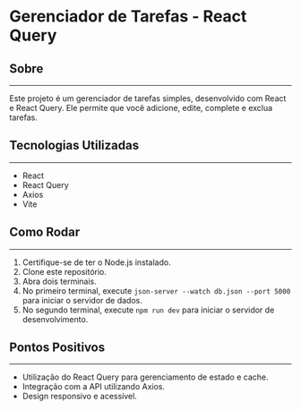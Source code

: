 # Gerenciador de Tarefas - React Query

## Sobre

---

Este projeto é um gerenciador de tarefas simples, desenvolvido com React e React Query. Ele permite que você adicione, edite, complete e exclua tarefas.

## Tecnologias Utilizadas

---

- React
- React Query
- Axios
- Vite

## Como Rodar

---

1. Certifique-se de ter o Node.js instalado.
2. Clone este repositório.
3. Abra dois terminais.
4. No primeiro terminal, execute `json-server --watch db.json --port 5000` para iniciar o servidor de dados.
5. No segundo terminal, execute `npm run dev` para iniciar o servidor de desenvolvimento.

## Pontos Positivos

---

- Utilização do React Query para gerenciamento de estado e cache.
- Integração com a API utilizando Axios.
- Design responsivo e acessível.
